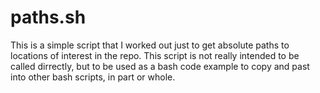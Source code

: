 # paths.sh

This is a simple script that I worked out just to get absolute paths to locations of interest in the repo. This script is not really intended to be called dirrectly, but to be used as a bash code example to copy and past into other bash scripts, in part or whole.
